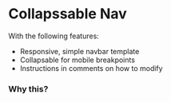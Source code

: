 # Collapssable Nav

With the following features:

* Responsive, simple navbar template
* Collapsable for mobile breakpoints
* Instructions in comments on how to modify

### Why this?

